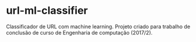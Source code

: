 # url-ml-classifier
Classificador de URL com machine learning. Projeto criado para trabalho de conclusão de curso de Engenharia de computação (2017/2).
